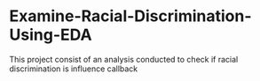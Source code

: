# Examine-Racial-Discrimination-Using-EDA
This project consist of an analysis conducted to check if racial discrimination is influence callback 

